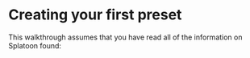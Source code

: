 # Creating your first preset

This walkthrough assumes that you have read all of the information on Splatoon found:

